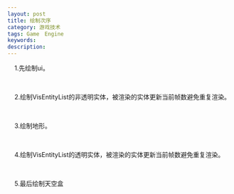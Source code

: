 ```yaml
---
layout: post
title: 绘制次序
category: 游戏技术
tags: Game　Engine
keywords: 
description: 
---
```


    1.先绘制ui。

 

    2.绘制VisEntityList的非透明实体，被渲染的实体更新当前帧数避免重复渲染。

 

    3.绘制地形。

 

    4.绘制VisEntityList的透明实体，被渲染的实体更新当前帧数避免重复渲染。

 

    5.最后绘制天空盒






